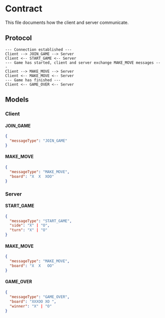# Contract

This file documents how the client and server communicate.

## Protocol

```
--- Connection established ---
Client --> JOIN_GAME --> Server
Client <-- START_GAME <-- Server
--- Game has started, client and server exchange MAKE_MOVE messages ---
Client --> MAKE_MOVE --> Server
Client <-- MAKE_MOVE <-- Server
--- Game has finished ---
Client <-- GAME_OVER <-- Server
```

## Models

### Client

#### JOIN_GAME
```json
{
  "messageType": "JOIN_GAME"
}
```
#### MAKE_MOVE
```json
{
  "messageType": "MAKE_MOVE",
  "board": "X  X  XOO"
}
```

### Server

#### START_GAME
```json
{
  "messageType": "START_GAME",
  "side": "X" | "O",
  "turn": "X" | "O"
}
```

#### MAKE_MOVE
```json
{
  "messageType": "MAKE_MOVE",
  "board": "X  X   OO"
}
```

#### GAME_OVER

```json
{
  "messageType": "GAME_OVER",
  "board": "XXXOO XO ",
  "winner": "X" | "O"
}
```